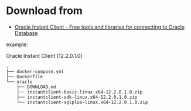 # Download from

* [Oracle Instant Client \- Free tools and libraries for connecting to Oracle Database](http://www.oracle.com/technetwork/database/database-technologies/instant-client/overview/index.html)

example:

Oracle Instant Client [12.2.0.1.0]
```
.
├── docker-compose.yml
├── Dockerfile
└── oracle
    ├── DOWNLOAD.md
    ├── instantclient-basic-linux.x64-12.2.0.1.0.zip
    ├── instantclient-sdk-linux.x64-12.2.0.1.0.zip
    └── instantclient-sqlplus-linux.x64-12.2.0.1.0.zip
```

